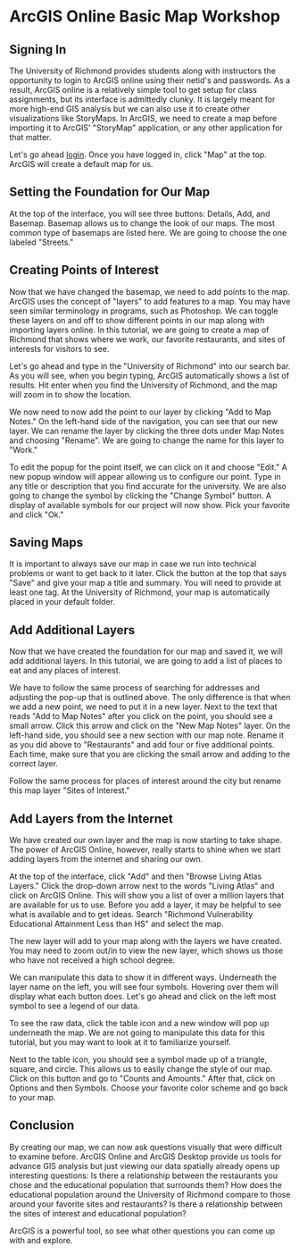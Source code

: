 # ArcGIS Online Basic Map Workshop

## Signing In

The University of Richmond provides students along with instructors the opportunity to login to ArcGIS online using their netid's and passwords.  As a result, ArcGIS online is a relatively simple tool to get setup for class assignments, but its interface is admittedly clunky.  It is largely meant for more high-end GIS analysis but we can also use it to create other visualizations like StoryMaps.  In ArcGIS, we need to create a map before importing it to ArcGIS' "StoryMap" application, or any other application for that matter.  

Let's go ahead [login](https://urichmond.maps.arcgis.com).  Once you have logged in, click "Map" at the top. ArcGIS will create a default map for us.

## Setting the Foundation for Our Map

At the top of the interface, you will see three buttons: Details, Add, and Basemap.  Basemap allows us to change the look of our maps.  The most common type of basemaps are listed here.  We are going to choose the one labeled "Streets."     

## Creating Points of Interest

Now that we have changed the basemap, we need to add points to the map.  ArcGIS uses the concept of "layers" to add features to a map.  You may have seen similar terminology in programs, such as Photoshop.  We can toggle these layers on and off to show different points in our map along with importing layers online.  In this tutorial, we are going to create a map of Richmond that shows where we work, our favorite restaurants, and sites of interests for visitors to see.

Let's go ahead and type in the "University of Richmond" into our search bar.  As you will see, when you begin typing, ArcGIS automatically shows a list of results.  Hit enter when you find the University of Richmond, and the map will zoom in to show the location.  

We now need to now add the point to our layer by clicking "Add to Map Notes."  On the left-hand side of the navigation, you can see that our new layer.  We can rename the layer by clicking the three dots under Map Notes and choosing "Rename".  We are going to change the name for this layer to "Work."  

To edit the popup for the point itself, we can click on it and choose "Edit." A new popup window will appear allowing us to configure our point.  Type in any title or description that you find accurate for the university.  We are also going to change the symbol by clicking the "Change Symbol" button.  A display of available symbols for our project will now show.  Pick your favorite and click "Ok."  

## Saving Maps

It is important to always save our map in case we run into technical problems or want to get back to it later.  Click the button at the top that says "Save" and give your map a title and summary.  You will need to provide at least one tag.  At the University of Richmond, your map is automatically placed in your default folder.

## Add Additional Layers 

Now that we have created the foundation for our map and saved it, we will add additional layers.  In this tutorial, we are going to add a list of places to eat and any places of interest.  

We have to follow the same process of searching for addresses and adjusting the pop-up that is outlined above.  The only difference is that when we add a new point, we need to put it in a new layer.  Next to the text that reads "Add to Map Notes" after you click on the point, you should see a small arrow.  Click this arrow and click on the "New Map Notes" layer.  On the left-hand side, you should see a new section with our map note.  Rename it as you did above to "Restaurants" and add four or five additional points.  Each time, make sure that you are clicking the small arrow and adding to the correct layer.

Follow the same process for places of interest around the city but rename this map layer "Sites of Interest."

## Add Layers from the Internet

We have created our own layer and the map is now starting to take shape.  The power of ArcGIS Online, however, really starts to shine when we start adding layers from the internet and sharing our own.  

At the top of the interface, click "Add" and then "Browse Living Atlas Layers."  Click the drop-down arrow next to the words "Living Atlas" and click on ArcGIS Online.  This will show you a list of over a million layers that are available for us to use.  Before you add a layer, it may be helpful to see what is available and to get ideas.  Search "Richmond Vulnerability Educational Attainment Less than HS" and select the map. 

The new layer will add to your map along with the layers we have created.  You may need to zoom out/in to view the new layer, which shows us those who have not received a high school degree.  

We can manipulate this data to show it in different ways.  Underneath the layer name on the left, you will see four symbols.  Hovering over them will display what each button does.  Let's go ahead and click on the left most symbol to see a legend of our data.

To see the raw data, click the table icon and a new window will pop up underneath the map.  We are not going to manipulate this data for this tutorial, but you may want to look at it to familiarize yourself.

Next to the table icon, you should see a symbol made up of a triangle, square, and circle.  This allows us to easily change the style of our map.  Click on this button and go to "Counts and Amounts."  After that, click on Options and then Symbols.  Choose your favorite color scheme and go back to your map.

## Conclusion

By creating our map, we can now ask questions visually that were difficult to examine before.  ArcGIS Online and ArcGIS Desktop provide us tools for advance GIS analysis but just viewing our data spatially already opens up interesting questions:  Is there a relationship between the restaurants you chose and the educational population that surrounds them?  How does the educational population around the University of Richmond compare to those around your favorite sites and restaurants?  Is there a relationship between the sites of interest and educational population? 

ArcGIS is a powerful tool, so see what other questions you can come up with and explore.  
